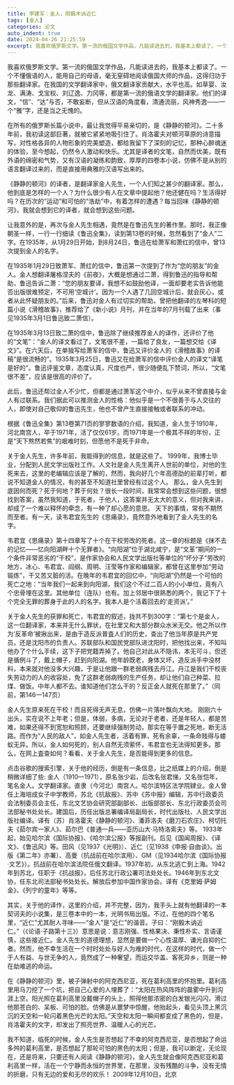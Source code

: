 ```yaml
---
title: 李建军：金人，刚毅木讷近仁
tags: [金人]
categories: 论文
auto_indent: true
date: 2024-04-26 21:25:59
excerpt: 我喜欢俄罗斯文学。第一流的俄国文学作品，凡能读进去的，我基本上都读了。一个不懂俄语的人，能用自己的母语，毫无窒碍地阅读俄国大师的作品，这得归功于那些翻译家。在我国的文学翻译家中，俄文翻译家贡献大，水平也高。如草婴、汝龙、满涛、戈宝权、刘辽逸、力冈等，都是第一流的俄语文学的翻译家。他们的译文，“信”、“达”与否，不敢妄断，但从汉语的角度看，清通流丽，风神秀逸——一个“雅”字，还是当之无愧的。
---
```

我喜欢俄罗斯文学。第一流的俄国文学作品，凡能读进去的，我基本上都读了。一个不懂俄语的人，能用自己的母语，毫无窒碍地阅读俄国大师的作品，这得归功于那些翻译家。在我国的文学翻译家中，俄文翻译家贡献大，水平也高。如草婴、汝龙、满涛、戈宝权、刘辽逸、力冈等，都是第一流的俄语文学的翻译家。他们的译文，“信”、“达”与否，不敢妄断，但从汉语的角度看，清通流丽，风神秀逸——一个“雅”字，还是当之无愧的。

在所有的俄罗斯长篇小说中，最让我觉得平易亲切的，是《静静的顿河》。二十多年前，我初读这部巨著，就被它紧紧地吸引住了。肖洛霍夫对顿河草原的诗意描写，对性格各异的人物形象的完美塑造，都给我留下了深刻的记忆，那种心醉魂迷的体验，至今想起，仍然令人激动和快乐。尤其是译者的文笔，自然而优美，既有外语的绵密和气势，又有汉语的凝练和韵致，厚厚的四卷本小说，仿佛不是从别的语言翻译过来的，而是直接用典雅的汉语写出来的。

《静静的顿河》的译者，是翻译家金人先生，一个人们知之甚少的翻译家。那么，他到底是怎样的一个人？为什么很少有人在文章中提起他？他还健在吗？生活得好吗？在历次的“运动”和可怕的“浩劫”中，有着怎样的遭遇？每当回味《静静的顿河》，我就会想到它的译者，就会想到这些问题。

让我意外的是，再次与金人先生相遇，竟然是在鲁迅先生的著作里。那时，我正像朝圣一样，一行一行细读《鲁迅全集》，读到第13卷的时候，忽然看到了“金人”二字。在1935年，从1月29日开始，到8月24日，鲁迅在给萧军和萧红的信中，曾13次提到金人的名字。

在1935年1月29日致萧军、萧红的信中，鲁迅第一次提到了作为“您的朋友”的金人。金人想翻译屠格涅夫的《前夜》，大概是想通过二萧，得到鲁迅的指导和帮助，鲁迅告诉二萧：“您的朋友要译，我想不如鼓励他译，一面却要老实告诉他能否出版很难预定，不可用‘空城计’。因为一个人遇了几回空城计后，就会灰心，或者从此怀疑朋友的。”后来，鲁迅对金人有过切实的帮助，曾把他翻译的左琴科的短篇小说《滑稽故事》，推荐给了《新小说》月刊，并在当年的7月刊载了出来（事见1935年3月1日鲁迅致二萧信）。

在1935年3月13日致二萧的信中，鲁迅除了继续推荐金人的译作，还评价了他的“文笔”：“金人的译文看过了，文笔很不差，一篇给了良友，一篇想交给《译文》”。在六天后，在单独写给萧军的信中，鲁迅又评价金人的《滑稽故事》的译稿“是很流畅的”。1935年3月25日，鲁迅又在给萧军的信中评价金人的译文“译笔是好的”。鲁迅评鉴文章，态度认真，尺度也严，很少随便乱下赞词，所以，“文笔很不差”，应该是很高的评价了。

此后，鲁迅还帮过金人不少忙，但都是通过萧军这个中介，似乎从来不曾直接与金人有过联系。我们据此可以推测金人的性格：他似乎是一个不很善于与人交往的人，即使对自己敬仰的鲁迅先生，他也不曾产生直接接触或者联系的冲动。

根据《鲁迅全集》第13卷第71页的寥寥数语的介绍，我知道，金人生于1910年，河北南宫人，卒于1971年，活了仅仅61岁。而1971年是一个极其不祥的年份，正是“天下熬然若焦”的艰难时刻，但愿他不是死于非命。

关于金人先生，许多年前，我能得到的信息，就是这些了。
1999年，我博士毕业，分配到人民文学出版社工作。人文社是金人先生离开人世前的单位，对他的生死来去，这里的老编辑应该是了解的，然而，我向好几个年高德劭的前辈打听，都说不知道金人的情况，有的甚至不知道社里曾经有过这个人。
那么，金人先生到底因何而死？死于何地？葬于何处？很长一段时间，我常常会想到这些问题，很想找到答案，虽然我知道，于死者，于他人，这答案并无太大的意义，但对我来讲，却成了一个难以释怀的牵念，有一种了却心愿的意思。
天下的事情，常有不期然而至者。有一天，读韦君宜先生的《思痛录》，竟然意外地看到了金人先生的名字。 

韦君宜《思痛录》第十四章写了十个在干校劳改的死者。这一章的标题是《抹不去的记忆——忆向阳湖畔十个无罪者》。“向阳湖”位于湖北咸宁，是“文革”期间的一个条件非常恶劣的“干校”，是作家协会和人民文学出版社等单位的“坏分子”劳改的地方，冰心、韦君宜、阎纲、周明、汪莹等作家和编辑家，都曾在这里参加“劳动锻炼”，干又苦又脏的活。在晚年的韦君宜的回忆中，“向阳湖”仍然是一个可怕的死亡之地：“当年我们一起来到向阳湖，我们这个不过二百人的小小单位，竟有八个忠骨埋在这里。其他单位（连队）也有。加上邻居中很熟悉的两个，我记下了十个完全无罪的葬身于此的人的名字。我本人是个活着回去的‘走资派’。”

关于金人先生的获罪和死亡，韦君宜的叙述，拢共不到300字：“第七个是金人，这一位翻译家，本来并无什么罪状，在社里又和大部分群众水米无交。他之所以作为‘反革命’被揪出来，是由于造反派普査人们的历史，查出了他当年原是共产党员，还是沈阳市的负责人。苏联部队和国民党部队进沈阳时，把他找出来，不知叫他办了个什么手续，这下子把党籍弄掉了。他自己对此从不隐讳，本无可斗，但还是循例斗了，戴上帽子，赶到向阳湖。他年龄既老，身体又坏，造反派手中没材料，本来就对他没多大兴趣，于是让他跟一群老弱病残去丹江。丹江是我们干校丧失劳动力的人的收容处，免了这群老弱病残的生产任务，却让他们自己种菜、拉煤、做饭。中年人都不去。谁知道他们怎么干的？反正金人就死在那里了。”（同前，第146—147页）

金人先生原来死在干校！而且死得无声无息，仿佛一片落叶飘向大地。
刚刚六十出头，实在说不上年老；但是，体弱，多病，无论对于老者，还是年轻人，都是苦难，如果还得不到宽恕和照顾，还要继续强制劳动，那实在等于置之死地，断无活路。而作为“人民的敌人”，如金人先生者，活着有罪，死有余辜，一条命贱得与蝼蚁无异。所以，金人如何死的，别人自然无须萦怀，韦君宜也无法得知更多。那么，在网上査查如何？看看，关于金人先生，是否能得到更多的信息。

点击谷歌的搜索引擎，关于他的经历，倒是有一条信息，比之纸媒上的介绍，倒是稍微详细了些:
金人（1910—1971），原名张少岩，后改名张君悌，又名张恺年，笔名金人。文学翻译家。直隶（今河北）南宫人。哈尔滨特区法学院肄业。金人曾任上海培成女子中学教师，苏北《抗敌报》、苏中《苏中报》编辑，苏中行政委员会法制委员会主任，东北文艺协会研究部副部长、出版部部长、东北行政委员会司法部秘书处处长。建国后，历任出版总署编译局副局长，时代出版社、人民文学出版社编译。译有（苏）肖洛霍夫《静静的顿河》、潘菲洛夫《磨刀石农庄》、柯切托夫《茹尔宾一家人》、茹尔巴《普通一兵——亚历山大·马特洛索夫》等。
1933年起，始见哈尔滨《国际协报》、《哈尔滨公报》等报副刊。后见《国闻周报》、《译文》、《鲁迅风》等。田风（见1937《光明》）、近仁（见1938《申报·自由谈》。出版《第二年》亦署）、高曼（抗战前在哈尔滨用）、GM（见1934哈尔滨《国际协报·文艺》）。抗战前在哈尔滨法院任俄文翻译。1937年初，从东北逃亡到上海。1942年到苏北，任职于《抗战报》，后任苏北行政公署司法处处长。1946年到东北文协，任东北司法部秘书处处长。解放后参加中国作家协会。译有《克里姆·萨姆金》、《列宁的童年》等等。

其实，关于他的译作，这里的介绍，并不完整，因为，我手头上就有他翻译的一本契诃夫的小说集，是三卷本中的一本，光明书局出版。不过，在他的四个笔名里，“近仁”尤其耐人寻味——“金人”是“近仁”的谐音。子曰：“刚毅木讷近仁。”（《论语·子路第十三》）意思是说：意志刚强、性格果决、秉性朴实、言语谨慎，这些接近仁。金人先生的道德理想，显然是要做一个心性温厚、谦光自抑的仁者。然而，他不幸生活在一个时时处处与好人为难的时代，在这样的时代，做一个于人有益、与世无争的人，竟然成了一种奢望，而运交华盖、客死异乡，则是一种在劫难逃的命运。

在《静静的顿河》里，被子弹射中的阿克西尼亚，死在葛利高里的怀抱里。葛利高里用马刀挖了一个坑，把自己心爱的人埋葬了：“太阳在热风阵阵的晨雾中升到沟涯上空。阳光照在葛利高里没戴帽子的头上，照得他那浓密的白发银光闪闪，滑过他那苍白的、呆板、可怕的脸。仿佛是从噩梦中惊醒，他抬起头，看见头顶上黑沉沉的天空和一轮闪着黑色光芒的太阳。”天空和太阳一瞬间都变成了黑色的，但是，肖洛霍夫的文字，却发出了照亮世界、温暖人心的光芒。

我不知道，临死的时候，金人先生是否想起了不幸的阿克西尼亚，是否想起了命运多舛的葛利高里，是否想起了那轮可怕的黑色的太阳；但是，我可以断定，无论现在，还是将来，只要还有人阅读《静静的顿河》，金人先生就会像阿克西尼亚和葛利高里一样，活在一个宁静而永恒的世界里，在那里，没有残酷的斗争，没有无情的折磨，只有无边的爱和无尽的欢乐！
2009年12月10日，北京

